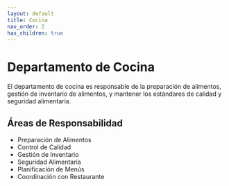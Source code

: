 ```yaml
---
layout: default
title: Cocina
nav_order: 2
has_children: true
---
```


# Departamento de Cocina

El departamento de cocina es responsable de la preparación de alimentos, gestión de inventario de alimentos, y mantener los estándares de calidad y seguridad alimentaria.

## Áreas de Responsabilidad

- Preparación de Alimentos
- Control de Calidad
- Gestión de Inventario
- Seguridad Alimentaria
- Planificación de Menús
- Coordinación con Restaurante